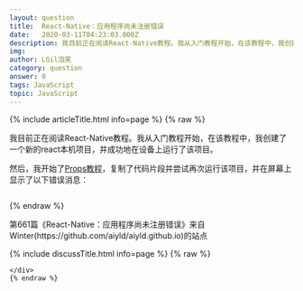 ```yaml
---
layout: question
title:  React-Native：应用程序尚未注册错误
date:   2020-03-11T04:23:03.000Z
description: 我目前正在阅读React-Native教程。我从入门教程开始，在该教程中，我创建了一个新的react本机项目，并成功地在设备上运行了该项目。然后，我开...
img: 
author: LGil泡芙
category: question
answer: 0
tags: JavaScript
topic: JavaScript
---
```

<div class="article-root">
  <div class="article">
    {% include articleTitle.html info=page %}
    {% raw %}
    <div class="article-content"><p><font style="vertical-align: inherit;"><font style="vertical-align: inherit;">我目前正在阅读React-Native教程。</font><font style="vertical-align: inherit;">我从入门教程开始，在该教程中，我创建了一个新的react本机项目，并成功地在设备上运行了该项目。</font></font></p>

<p><font style="vertical-align: inherit;"><font style="vertical-align: inherit;">然后</font><font style="vertical-align: inherit;">，我</font><font style="vertical-align: inherit;">开始了</font></font><a href="https://facebook.github.io/react-native/docs/props.html" rel="noreferrer"><font style="vertical-align: inherit;"><font style="vertical-align: inherit;">Props教程</font></font></a><font style="vertical-align: inherit;"><font style="vertical-align: inherit;">，复制了代码片段并尝试再次运行该项目，并在屏幕上显示了以下错误消息：</font></font></p>

<p><img src="https://www.samyoc.com//uploads/users/2143/images/thumbnails/1583900456568.png" data-src="https://www.samyoc.com//uploads/users/2143/images/1583900456568.png" alt=""></p></div>
    {% endraw %}
  </div>
  <p class="winter_mark">第661篇《React-Native：应用程序尚未注册错误》来自Winter(https://github.com/aiyld/aiyld.github.io)的站点</p>
  <div class="discuss-wrapper">
    {% include discussTitle.html info=page %}
    {% raw %}
    <div class="discuss-list">
    
    </div>
    {% endraw %}
  </div>
<div>
